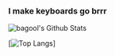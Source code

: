 ### I make keyboards go brrr

<img alt="bagool's Github Stats" src="https://github-readme-stats-codestackr.vercel.app/api?username=bagool185&hide_border=true&count_private=true&show_icons=true&theme=radical" />

[![Top Langs](https://github-readme-stats.vercel.app/api/top-langs/?username=bagool185&theme=radical&langs_count=10&layout=compact)]
